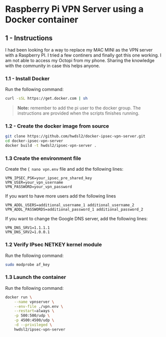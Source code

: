 # Raspberry Pi VPN Server using a Docker container

## 1 - Instructions

I had been looking for a way to replace my MAC MINI as the VPN server with a Raspberry PI. I tried a few continers and finally got this one working. I am not able to access my Octopi from my phone. Sharing the knowledge with the community in case this helps anyone.

### 1.1 - Install Docker

Run the following command:

```bash
curl -sSL https://get.docker.com | sh
```
> **Note:** remember to add the pi user to the docker group. The instructions are provided when the scripts finishes running.

### 1.2 - Create the docker image from source

```bash
git clone https://github.com/hwdsl2/docker-ipsec-vpn-server.git
cd docker-ipsec-vpn-server
docker build -t hwdsl2/ipsec-vpn-server .
```

### 1.3 Create the environment file

Create the (``` nano vpn.env``` file and add the following lines:

```text
VPN_IPSEC_PSK=your_ipsec_pre_shared_key
VPN_USER=your_vpn_username
VPN_PASSWORD=your_vpn_password
```

If you want to have more users add the following lines

```text
VPN_ADDL_USERS=additional_username_1 additional_username_2
VPN_ADDL_PASSWORDS=additional_password_1 additional_password_2
```

If you want to change the Google DNS server, add the following lines:

```text
VPN_DNS_SRV1=1.1.1.1
VPN_DNS_SRV2=1.0.0.1
```
### 1.2 Verify IPsec NETKEY kernel module

Run the following command:

```bash
sudo modprobe af_key
```

### 1.3 Launch the container

Run the following command:

```bash
docker run \
    --name vpnserver \
    --env-file ./vpn.env \
    --restart=always \
    -p 500:500/udp \
    -p 4500:4500/udp \
    -d --privileged \
    hwdsl2/ipsec-vpn-server
```

